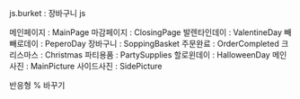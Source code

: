 js.burket :  장바구니 js

메인페이지 : MainPage
마감페이지 : ClosingPage
발렌타인데이 : ValentineDay
빼빼로데이 : PeperoDay
장바구니 : SoppingBasket
주문완료 : OrderCompleted
크리스마스 : Christmas
파티용품 : PartySupplies
할로윈데이 : HalloweenDay
메인사진 : MainPicture
사이드사진 : SidePicture

반응형 % 바꾸기 
